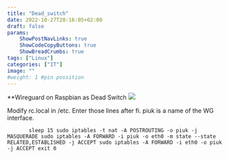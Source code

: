 ```yaml
---
title: "Dead_switch"
date: 2022-10-27T20:16:05+02:00
draft: false
params:
    ShowPostNavLinks: true
    ShowCodeCopyButtons: true
    ShowBreadCrumbs: true
tags: ["Linux"]
categories: ["IT"]
image: ""
#weight: 1 #pin possition
---
```


**Wireguard on Raspbian as Dead Switch
![](/img/zwsem.jpg)

Modify rc.local in /etc.
Enter those lines after fi.
piuk is a name of the WG interface.

`       
        sleep 15
        sudo iptables -t nat -A POSTROUTING -o piuk -j MASQUERADE
        sudo iptables -A FORWARD -i piuk -o eth0 -m state --state RELATED,ESTABLISHED -j ACCEPT
        sudo iptables -A FORWARD -i eth0 -o piuk -j ACCEPT
        exit 0
`